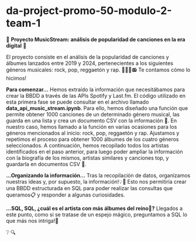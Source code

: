 # da-project-promo-50-modulo-2-team-1

🎵 **Proyecto MusicStream: análisis de popularidad de canciones en la era digital** 🎵

El proyecto consiste en el análisis de la popularidad de canciones y álbumes lanzados entre 2019 y 2024, pertenecientes a los siguientes géneros musicales: rock, pop, reggaetón y rap. 🎸🤘💃📻
Te contamos cómo lo hicimos!

**Para comenzar...**
Hemos extraído la información que necesitábamos para crear la BBDD a través de las APIs Spotify y Last.fm.
El código utilizado en esta primera fase se puede consultar en el archivo llamado **data_api_music_stream.ipynb**. Para ello, hemos diseñado una función que permite obtener 1000 canciones de un determinado género musical, las guarda en una lista y crea un documento CSV con la información 📑. En nuestro caso, hemos llamado a la función en varias ocasiones para los géneros mencionados al inicio: rock, pop, reggaetón y rap. Ajustamos y repetimos el proceso para obtener 1000 álbumes de los cuatro géneros seleccionados. 
A continuación, hemos recopilado todos los artistas identificados en el paso anterior, para luego poder ampliar la información con la biografía de los mismos, artistas similares y canciones top, y guardarla en documentos CSV 💾.

**...Organizando la información...**
Tras la recopilación de datos, organizamos nuestras ideas y, por supuesto, la información!💡💭 Esto nos permitiría crear una BBDD estructurada en SQL para poder realizar las consultas que queramos📋 y responder a algunas curiosidades.

**...SQL, SQL, ¿cuál es el artista con más álbumes del reino👑?**
Llegados a este punto, como si se tratase de un espejo mágico, preguntamos a SQL lo que más nos intriga!🎉


❔
🔍
